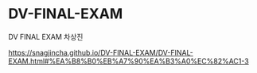 # DV-FINAL-EXAM

DV FINAL EXAM 차상진

https://snagjincha.github.io/DV-FINAL-EXAM/DV-FINAL-EXAM.html#%EA%B8%B0%EB%A7%90%EA%B3%A0%EC%82%AC1-3

